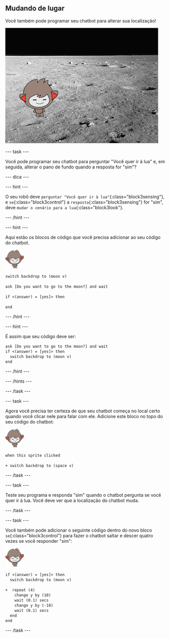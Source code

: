 ## Mudando de lugar

Você também pode programar seu chatbot para alterar sua localização!

![Testing a changing backdrop](images/chatbot-backdrop-moon.png)

\--- task \---

Você pode programar seu chatbot para perguntar "Você quer ir à lua" e, em seguida, alterar o pano de fundo quando a resposta for "sim"?

\--- dica \---

\--- hint \---

O seu robô deve `perguntar "Você quer ir à lua"`{:class="block3sensing"}, e `se`{:class="block3control"} a `resposta`{:class="block3sensing"} for "sim", deve `mudar o cenário para a lua`{:class="block3look"}.

\--- /hint \---

\--- hint \---

Aqui estão os blocos de código que você precisa adicionar ao seu código do chatbot.

![ator nano](images/nano-sprite.png)

```blocks3
switch backdrop to (moon v)

ask [Do you want to go to the moon?] and wait

if <(answer) = [yes]> then 

end
```

\--- /hint \---

\--- hint \---

É assim que seu código deve ser:

```blocks3
ask [Do you want to go to the moon?] and wait
if <(answer) = [yes]> then 
  switch backdrop to (moon v)
end
```

\--- /hint \---

\--- /hints \---

\--- /task \---

\--- task \---

Agora você precisa ter certeza de que seu chatbot começa no local certo quando você clicar nele para falar com ele. Adicione este bloco no topo do seu código do chatbot:

![ator nano](images/nano-sprite.png)

```blocks3
when this sprite clicked

+ switch backdrop to (space v)
```

\--- /task \---

\--- task \---

Teste seu programa e responda "sim" quando o chatbot pergunta se você quer ir à lua. Você deve ver que a localização do chatbot muda.

\--- /task \---

\--- task \---

Você também pode adicionar o seguinte código dentro do novo bloco `se`{:class="block3control"} para fazer o chatbot saltar e descer quatro vezes se você responder "sim":

![ator nano](images/nano-sprite.png)

```blocks3
if <(answer) = [yes]> then 
  switch backdrop to (moon v)

+  repeat (4) 
    change y by (10)
    wait (0.1) secs
    change y by (-10)
    wait (0.1) secs
  end
end
```

\--- /task \---